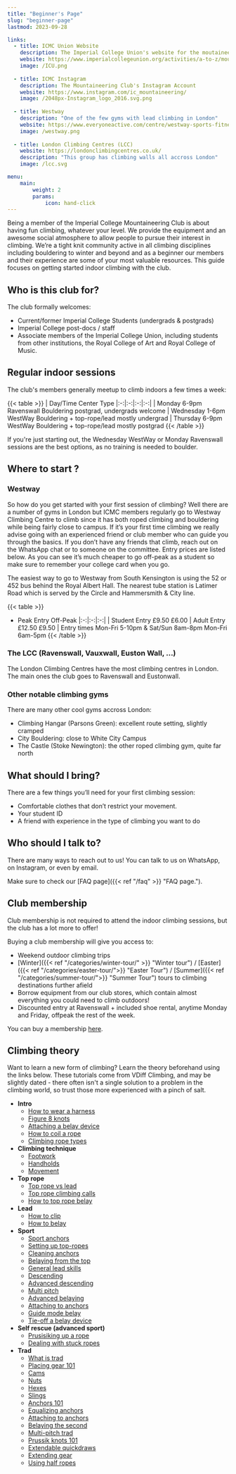 ```yaml
---
title: "Beginner's Page"
slug: "beginner-page"
lastmod: 2023-09-28

links:
  - title: ICMC Union Website
    description: The Imperial College Union's website for the moutaineering club
    website: https://www.imperialcollegeunion.org/activities/a-to-z/mountaineering
    image: /ICU.png
    
  - title: ICMC Instagram
    description: The Mountaineering Club's Instagram Account
    website: https://www.instagram.com/ic_mountaineering/
    image: /2048px-Instagram_logo_2016.svg.png
    
  - title: Westway
    description: "One of the few gyms with lead climbing in London"
    website: https://www.everyoneactive.com/centre/westway-sports-fitness-centre/climbing/
    image: /westway.png
    
  - title: London Climbing Centres (LCC)
    website: https://londonclimbingcentres.co.uk/
    description: "This group has climbing walls all accross London"
    image: /lcc.svg

menu:
    main:
        weight: 2
        params: 
            icon: hand-click
---
```


Being a member of the Imperial College Mountaineering Club is about having fun climbing, whatever your level. We provide the equipment and an awesome social atmosphere to allow people to pursue their interest in climbing. We’re a tight knit community active in all climbing disciplines including bouldering to winter and beyond and as a beginner our members and their experience are some of your most valuable resources. This guide focuses on getting started indoor climbing with the club.

## Who is this club for?
The club formally welcomes:
- Current/former Imperial College Students (undergrads & postgrads)
- Imperial College post-docs / staff
- Associate members of the Imperial College Union, including students from other institutions, the Royal College of Art and Royal College of Music.

## Regular indoor sessions

The club's members generally meetup to climb indoors a few times a week: 

{{< table >}}
| Day/Time Center Type
|:-:|:-:|:-:|:-:|
| Monday 6-9pm Ravenswall Bouldering postgrad, undergrads welcome
| Wednesday 1-6pm WestWay Bouldering + top-rope/lead mostly undergrad
| Thursday 6-9pm WestWay Bouldering + top-rope/lead mostly postgrad
{{< /table >}}

If you're just starting out, the Wednesday WestWay or Monday Ravenswall sessions are the best options, as no training is needed to boulder.

## Where to start ?

### Westway

So how do you get started with your first session of climbing? Well there are a number of gyms in London but ICMC members regularly go to Westway Climbing Centre to climb since it has both roped climbing and bouldering while being fairly close to campus. If it’s your first time climbing we really advise going with an experienced friend or club member who can guide you through the basics. If you don’t have any friends that climb, reach out on the WhatsApp chat or to someone on the committee. Entry prices are listed below. As you can see it’s much cheaper to go off-peak as a student so make sure to remember your college card when you go.

The easiest way to go to Westway from South Kensington is using the 52 or 452 bus behind the Royal Albert Hall.
The nearest tube station is Latimer Road which is served by the Circle and Hammersmith & City line.

{{< table >}}
  - Peak Entry Off-Peak
|:-:|:-:|:-:|
| Student Entry £9.50 £6.00
| Adult Entry £12.50 £9.50
| Entry times Mon-Fri 5-10pm & Sat/Sun 8am-8pm Mon-Fri 6am-5pm
{{< /table >}}
### The LCC (Ravenswall, Vauxwall, Euston Wall, ...)

The London Climbing Centres have the most climbing centres in London. The main ones the club goes to Ravenswall and Eustonwall.

### Other notable climbing gyms

There are many other cool gyms accross London:
- Climbing Hangar (Parsons Green): excellent route setting, slightly cramped
- City Bouldering: close to White City Campus
- The Castle (Stoke Newington): the other roped climbing gym, quite far north

## What should I bring?

There are a few things you’ll need for your first climbing session:

- Comfortable clothes that don’t restrict your movement. 
- Your student ID
- A friend with experience in the type of climbing you want to do


## Who should I talk to?

There are many ways to reach out to us! You can talk to us on WhatsApp, on Instagram, or even by email.

Make sure to check our [FAQ page]({{< ref "/faq" >}} "FAQ page.").

## Club membership

Club membership is not required to attend the indoor climbing sessions, but the club has a lot more to offer!

Buying a club membership will give you access to:
- Weekend outdoor climbing trips
- [Winter]({{< ref "/categories/winter-tour/" >}} "Winter tour") / [Easter]({{< ref "/categories/easter-tour/">}} "Easter Tour") / [Summer]({{< ref "/categories/summer-tour/">}} "Summer Tour") tours to climbing destinations further afield
- Borrow equipment from our club stores, which contain almost everything you could need to climb outdoors! 
- Discounted entry at Ravenswall + included shoe rental, anytime Monday and Friday, offpeak the rest of the week.

You can buy a membership [here](https://www.imperialcollegeunion.org/activities/a-to-z/mountaineering).

## Climbing theory
Want to learn a new form of climbing? Learn the theory beforehand using the links below. These tutorials come from VDiff Climbing, and may be slightly dated - there often isn't a single solution to a problem in the climbing world, so trust those more experienced with a pinch of salt.


- **Intro**
  - [How to wear a harness](https://www.vdiffclimbing.com/basic-harness/)
  - [Figure 8 knots](https://www.vdiffclimbing.com/basic-tie-in/)
  - [Attaching a belay device](https://www.vdiffclimbing.com/basic-atc/)
  - [How to coil a rope](https://www.vdiffclimbing.com/coil-rope/)
  - [Climbing rope types](https://www.vdiffclimbing.com/basic-rope/)
- **Climbing technique**
  - [Footwork](https://www.vdiffclimbing.com/sport-technique-footwork/)
  - [Handholds](https://www.vdiffclimbing.com/sport-technique-handholds/)
  - [Movement](https://www.vdiffclimbing.com/sport-technique-movement/) 
- **Top rope**
  - [Top rope vs lead](https://www.vdiffclimbing.com/basic-top-rope/)
  - [Top rope climbing calls](https://www.vdiffclimbing.com/basic-calls/)
  - [How to top rope belay](https://www.vdiffclimbing.com/basic-top-rope-belay/)
- **Lead** 
  - [How to clip](https://www.vdiffclimbing.com/basic-lead-climb/)
  - [How to belay](https://www.vdiffclimbing.com/basic-lead-belay/)
- **Sport** 
  - [Sport anchors](https://www.vdiffclimbing.com/sport-anchor-intro/) 
  - [Setting up top-ropes](https://www.vdiffclimbing.com/sport-top-rope/)
  - [Cleaning anchors](https://www.vdiffclimbing.com/sport-top-rope/)
  - [Belaying from the top](https://www.vdiffclimbing.com/sport-anchor/) 
  - [General lead skills](https://www.vdiffclimbing.com/sport-lead/) 
  - [Descending](https://www.vdiffclimbing.com/sport-descending/)
  - [Advanced descending](https://www.vdiffclimbing.com/extend-atc/)
  - [Multi pitch](https://www.vdiffclimbing.com/sport-multipitch/)
  - [Advanced belaying](https://www.vdiffclimbing.com/better-belayer/) 
  - [Attaching to anchors](https://www.vdiffclimbing.com/slings-daisy-chains/) 
  - [Guide mode belay](https://www.vdiffclimbing.com/guide-mode/)
  - [Tie-off a belay device](https://www.vdiffclimbing.com/tieoff-belay/)
- **Self rescue (advanced sport)**
  - [Prusisiking up a rope](https://www.vdiffclimbing.com/prusik-rope/)
  - [Dealing with stuck ropes](https://www.vdiffclimbing.com/stuck-ropes/)
- **Trad**
  - [What is trad](https://www.vdiffclimbing.com/trad-climbing/)
  - [Placing gear 101](https://www.vdiffclimbing.com/trad-gear/)
  - [Cams](https://www.vdiffclimbing.com/cam/)
  - [Nuts](https://www.vdiffclimbing.com/nuts/)
  - [Hexes](https://www.vdiffclimbing.com/hexes/)
  - [Slings](https://www.vdiffclimbing.com/slings/)
  - [Anchors 101](https://www.vdiffclimbing.com/anchors-intro/)
  - [Equalizing anchors](https://www.vdiffclimbing.com/anchors-equalize/)
  - [Attaching to anchors](https://www.vdiffclimbing.com/anchors-attach/)
  - [Belaying the second](https://www.vdiffclimbing.com/anchors-belay/)
  - [Multi-pitch trad](https://www.vdiffclimbing.com/multipitch/)
  - [Prussik knots 101](https://www.vdiffclimbing.com/prusik-types/)
  - [Extendable quickdraws](https://www.vdiffclimbing.com/extend-draw/)
  - [Extending gear](https://www.vdiffclimbing.com/extend/)
  - [Using half ropes](https://www.vdiffclimbing.com/half-ropes/)
